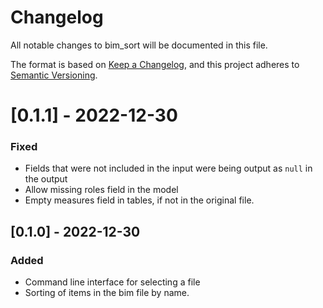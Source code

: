 # Changelog

All notable changes to bim_sort will be documented in this file.

The format is based on [Keep a Changelog](https://keepachangelog.com/en/1.0.0/),
and this project adheres to [Semantic Versioning](https://semver.org/spec/v2.0.0.html).


# [0.1.1] - 2022-12-30
### Fixed
- Fields that were not included in the input were being output as `null` in the output
- Allow missing roles field in the model
- Empty measures field in tables, if not in the original file.

## [0.1.0] - 2022-12-30
### Added
- Command line interface for selecting a file
- Sorting of items in the bim file by name.